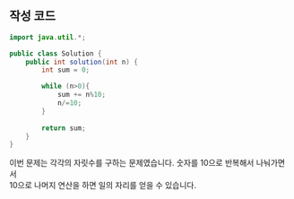 ## 작성 코드
```java
import java.util.*;

public class Solution {
    public int solution(int n) {
        int sum = 0;

        while (n>0){
            sum += n%10;
            n/=10;
        }
        
        return sum;
    }
}
```

이번 문제는 각각의 자릿수를 구하는 문제였습니다. 숫자를 10으로 반복해서 나눠가면서  
10으로 나머지 연산을 하면 일의 자리를 얻을 수 있습니다.